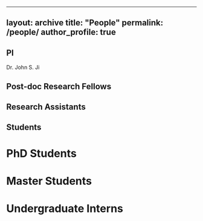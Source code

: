 
---
layout: archive
title: "People"
permalink: /people/
author_profile: true
---


PI
---
Dr. John S. Ji



Post-doc Research Fellows
---

Research Assistants
---

Students
---
PhD Students
===

Master Students
===

Undergraduate Interns
===



